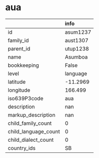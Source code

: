 # aua
|                      | info     |
|:---------------------|:---------|
| id                   | asum1237 |
| family_id            | aust1307 |
| parent_id            | utup1238 |
| name                 | Asumboa  |
| bookkeeping          | False    |
| level                | language |
| latitude             | -11.2969 |
| longitude            | 166.499  |
| iso639P3code         | aua      |
| description          | nan      |
| markup_description   | nan      |
| child_family_count   | 0        |
| child_language_count | 0        |
| child_dialect_count  | 0        |
| country_ids          | SB       |